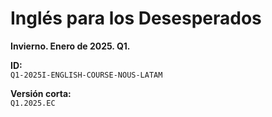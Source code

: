 # Inglés para los Desesperados

**Invierno. Enero de 2025. Q1.**  

**ID:**  
`Q1-2025I-ENGLISH-COURSE-NOUS-LATAM`

**Versión corta:**  
`Q1.2025.EC`
